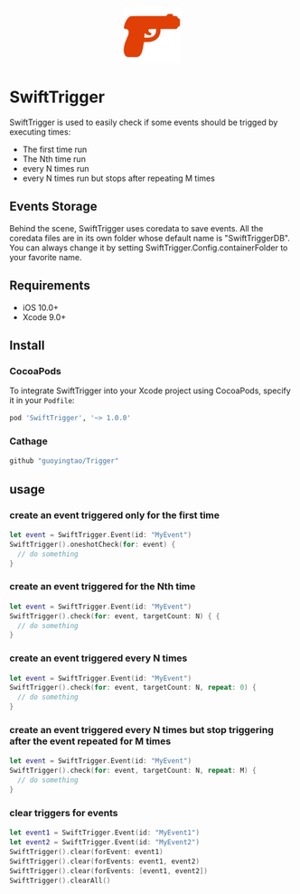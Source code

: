 <p align="center">
  <img src="logo.png" height="100" max-width="90%" alt="Swift Trigger" />
</p>

# SwiftTrigger

SwiftTrigger is used to easily check if some events should be trigged by executing times:
- The first time run
- The Nth time run
- every N times run
- every N times run but stops after repeating M times

## Events Storage
Behind the scene, SwiftTrigger uses coredata to save events. All the coredata files are in its own folder whose default name is "SwiftTriggerDB". You can always change it by setting SwiftTrigger.Config.containerFolder to your favorite name.

## Requirements

* iOS 10.0+
* Xcode 9.0+

## Install

### CocoaPods

To integrate SwiftTrigger into your Xcode project using CocoaPods, specify it in your `Podfile`:

```ruby
pod 'SwiftTrigger', '~> 1.0.0'
```

### Cathage

```ruby
github "guoyingtao/Trigger"
```

## usage

### create an event triggered only for the first time
```swift
let event = SwiftTrigger.Event(id: "MyEvent")
SwiftTrigger().oneshotCheck(for: event) {
  // do something
}
```

### create an event triggered for the Nth time
```swift
let event = SwiftTrigger.Event(id: "MyEvent")
SwiftTrigger().check(for: event, targetCount: N) { {
  // do something
}
```

### create an event triggered every N times
```swift
let event = SwiftTrigger.Event(id: "MyEvent")
SwiftTrigger().check(for: event, targetCount: N, repeat: 0) {
  // do something
}
```

### create an event triggered every N times but stop triggering after the event repeated for M times
```swift
let event = SwiftTrigger.Event(id: "MyEvent")
SwiftTrigger().check(for: event, targetCount: N, repeat: M) {
  // do something
}
```

### clear triggers for events
```swift
let event1 = SwiftTrigger.Event(id: "MyEvent1")
let event2 = SwiftTrigger.Event(id: "MyEvent2")
SwiftTrigger().clear(forEvent: event1)
SwiftTrigger().clear(forEvents: event1, event2)
SwiftTrigger().clear(forEvents: [event1, event2])
SwiftTrigger().clearAll()
```



